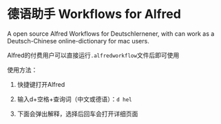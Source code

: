 德语助手 Workflows for Alfred
============

A open source Alfred Workflows for Deutschlernener, with can work as a Deutsch-Chinese online-dictionary for mac users.

Alfred的付费用户可以直接运行`.alfredworkflow`文件后即可使用

使用方法：

1. 快捷键打开Alfred

2. 输入d+空格+查询词（中文或德语）：`d hel` 

3. 下面会弹出解释，选择后回车会打开详细页面

